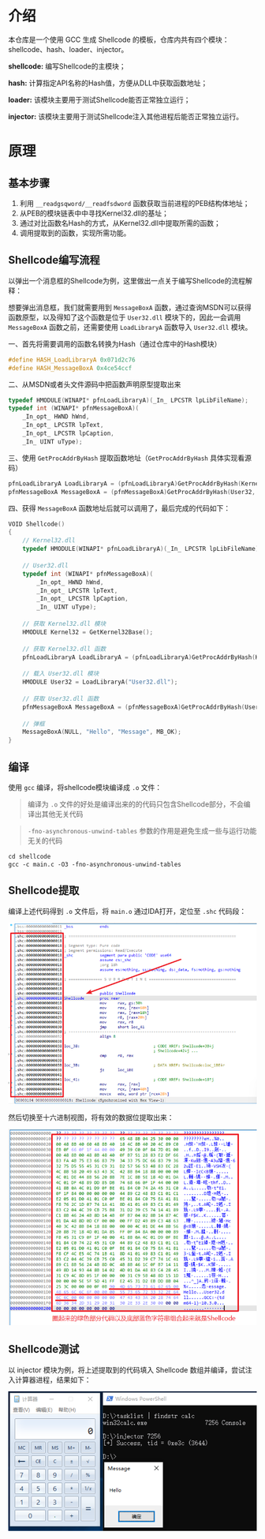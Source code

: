 # 介绍

本仓库是一个使用 GCC 生成 Shellcode 的模板，仓库内共有四个模块：shellcode、hash、loader、injector。

**shellcode:** 编写Shellcode的主模块；

**hash:** 计算指定API名称的Hash值，方便从DLL中获取函数地址；

**loader:** 该模块主要用于测试Shellcode能否正常独立运行；

**injector:** 该模块主要用于测试Shellcode注入其他进程后能否正常独立运行。

# 原理

## 基本步骤

1. 利用 `__readgsqword/__readfsdword` 函数获取当前进程的PEB结构体地址；
2. 从PEB的模块链表中中寻找Kernel32.dll的基址；
3. 通过对比函数名Hash的方式，从Kernel32.dll中提取所需的函数；
4. 调用提取到的函数，实现所需功能。

## Shellcode编写流程

以弹出一个消息框的Shellcode为例，这里做出一点关于编写Shellcode的流程解释：

想要弹出消息框，我们就需要用到 `MessageBoxA` 函数，通过查询MSDN可以获得函数原型，以及得知了这个函数是位于 `User32.dll` 模块下的，因此一会调用 `MessageBoxA` 函数之前，还需要使用 `LoadLibraryA` 函数导入 `User32.dll` 模块。

一、首先将需要调用的函数名转换为Hash（通过仓库中的Hash模块）

```c
#define HASH_LoadLibraryA 0x071d2c76
#define HASH_MessageBoxA 0x4ce54ccf
```

二、从MSDN或者头文件源码中把函数声明原型提取出来

```c
typedef HMODULE(WINAPI* pfnLoadLibraryA)(_In_ LPCSTR lpLibFileName);
typedef int (WINAPI* pfnMessageBoxA)(
    _In_opt_ HWND hWnd,
    _In_opt_ LPCSTR lpText,
    _In_opt_ LPCSTR lpCaption,
    _In_ UINT uType);
```

三、使用 `GetProcAddrByHash` 提取函数地址（`GetProcAddrByHash` 具体实现看源码）

```c
pfnLoadLibraryA LoadLibraryA = (pfnLoadLibraryA)GetProcAddrByHash(Kernel32, HASH_LoadLibraryA);
pfnMessageBoxA MessageBoxA = (pfnMessageBoxA)GetProcAddrByHash(User32, HASH_MessageBoxA);
```

四、获得 `MessageBoxA` 函数地址后就可以调用了，最后完成的代码如下：

```c
VOID Shellcode()
{
    // Kernel32.dll
    typedef HMODULE(WINAPI* pfnLoadLibraryA)(_In_ LPCSTR lpLibFileName);

    // User32.dll
    typedef int (WINAPI* pfnMessageBoxA)(
        _In_opt_ HWND hWnd,
        _In_opt_ LPCSTR lpText,
        _In_opt_ LPCSTR lpCaption,
        _In_ UINT uType);

    // 获取 Kernel32.dll 模块
    HMODULE Kernel32 = GetKernel32Base();

    // 获取 Kernel32.dll 函数
    pfnLoadLibraryA LoadLibraryA = (pfnLoadLibraryA)GetProcAddrByHash(Kernel32, HASH_LoadLibraryA);

    // 载入 User32.dll 模块
    HMODULE User32 = LoadLibraryA("User32.dll");

    // 获取 User32.dll 函数
    pfnMessageBoxA MessageBoxA = (pfnMessageBoxA)GetProcAddrByHash(User32, HASH_MessageBoxA);

    // 弹框
    MessageBoxA(NULL, "Hello", "Message", MB_OK);
}
```

## 编译

使用 `gcc` 编译，将shellcode模块编译成 `.o` 文件：

> 编译为 `.o` 文件的好处是编译出来的的代码只包含Shellcode部分，不会编译出其他无关代码

> `-fno-asynchronous-unwind-tables` 参数的作用是避免生成一些与运行功能无关的代码

```
cd shellcode
gcc -c main.c -O3 -fno-asynchronous-unwind-tables
```

## Shellcode提取

编译上述代码得到 `.o` 文件后，将 `main.o` 通过IDA打开，定位至 `.shc` 代码段：

![Snipaste_2025-04-06_01-50-10.png](assets/Snipaste_2025-04-06_01-50-10.png)

然后切换至十六进制视图，将有效的数据位提取出来：

![Snipaste_2025-04-06_01-53-56.png](assets/Snipaste_2025-04-06_01-53-56.png)

## Shellcode测试

以 injector 模块为例，将上述提取到的代码填入 Shellcode 数组并编译，尝试注入计算器进程，结果如下：

![Snipaste_2025-04-06_02-00-21.png](assets/Snipaste_2025-04-06_02-00-21.png)
